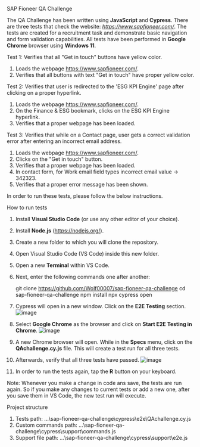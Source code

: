 SAP Fioneer QA Challenge

The QA Challenge has been written using **JavaScript** and **Cypress**. There are three tests that check the website: _https://www.sapfioneer.com/_. The tests are created for a recruitment task and demonstrate basic navigation and form validation capabilities. All tests have been performed in **Google Chrome** browser using **Windows 11**.

Test 1: Verifies that all "Get in touch" buttons have yellow color.
1. Loads the webpage https://www.sapfioneer.com/.
2. Verifies that all buttons with text "Get in touch" have proper yellow color.

Test 2: Verifies that user is redirected to the 'ESG KPI Engine' page after clicking on a proper hyperlink.
1. Loads the webpage https://www.sapfioneer.com/.
2. On the Finance & ESG bookmark, clicks on the ESG KPI Engine hyperlink.
3. Verifies that a proper webpage has been loaded.

Test 3: Verifies that while on a Contact page, user gets a correct validation error after entering an incorrect email address.
1. Loads the webpage https://www.sapfioneer.com/.
2. Clicks on the "Get in touch" button.
3. Verifies that a proper webpage has been loaded.
4. In contact form, for Work email field types incorrect email value -> 342323.
5. Verifies that a proper error message has been shown.

In order to run these tests, please follow the below instructions.

How to run tests

1. Install **Visual Studio Code** (or use any other editor of your choice).
2. Install **Node.js** (https://nodejs.org/).
3. Create a new folder to which you will clone the repository.
4. Open Visual Studio Code (VS Code) inside this new folder.
5. Open a new **Terminal** within VS Code.
6. Next, enter the following commands one after another:

   git clone https://github.com/Wolf00007/sap-fioneer-qa-challenge
   cd sap-fioneer-qa-challenge
   npm install
   npx cypress open
   
7. Cypress will open in a new window. Click on the **E2E Testing** section.
   ![image](https://github.com/Wolf00007/sap-fioneer-qa-challenge/assets/36706107/bf3ea495-d925-4748-971e-0480a71b3132)
8. Select **Google Chrome** as the browser and click on **Start E2E Testing in Chrome**.
   ![image](https://github.com/Wolf00007/sap-fioneer-qa-challenge/assets/36706107/b010b98a-a7d4-4220-9ad1-d1a72c552d08)
9. A new Chrome browser will open. While in the **Specs** menu, click on the **QAchallenge.cy.js** file. This will create a test run for all three tests.
10. Afterwards, verify that all three tests have passed.
    ![image](https://github.com/Wolf00007/sap-fioneer-qa-challenge/assets/36706107/7ea18371-8861-45e8-868b-eb5b2f2513df)
11. In order to run the tests again, tap the **R** button on your keyboard.

Note: Whenever you make a change in code ans save, the tests are run again. So if you make any changes to current tests or add a new one, after you save them in VS Code, the new test run will execute.

Project structure

1. Tests path: ...\sap-fioneer-qa-challenge\cypress\e2e\QAchallenge.cy.js
2. Custom commands path: ...\sap-fioneer-qa-challenge\cypress\support\commands.js
3. Support file path: ...\sap-fioneer-qa-challenge\cypress\support\e2e.js
